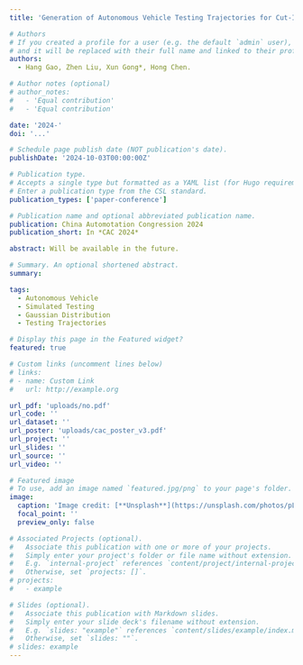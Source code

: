 ```yaml
---
title: 'Generation of Autonomous Vehicle Testing Trajectories for Cut-In Scenario Integrating Data and Kinematics'

# Authors
# If you created a profile for a user (e.g. the default `admin` user), write the username (folder name) here
# and it will be replaced with their full name and linked to their profile.
authors:
  - Hang Gao, Zhen Liu, Xun Gong*, Hong Chen.

# Author notes (optional)
# author_notes:
#   - 'Equal contribution'
#   - 'Equal contribution'

date: '2024-'
doi: '...'

# Schedule page publish date (NOT publication's date).
publishDate: '2024-10-03T00:00:00Z'

# Publication type.
# Accepts a single type but formatted as a YAML list (for Hugo requirements).
# Enter a publication type from the CSL standard.
publication_types: ['paper-conference']

# Publication name and optional abbreviated publication name.
publication: China Automotation Congression 2024
publication_short: In *CAC 2024*

abstract: Will be available in the future.

# Summary. An optional shortened abstract.
summary: 

tags:
  - Autonomous Vehicle
  - Simulated Testing
  - Gaussian Distribution
  - Testing Trajectories

# Display this page in the Featured widget?
featured: true

# Custom links (uncomment lines below)
# links:
# - name: Custom Link
#   url: http://example.org

url_pdf: 'uploads/no.pdf'
url_code: ''
url_dataset: ''
url_poster: 'uploads/cac_poster_v3.pdf'
url_project: ''
url_slides: ''
url_source: ''
url_video: ''

# Featured image
# To use, add an image named `featured.jpg/png` to your page's folder.
image:
  caption: 'Image credit: [**Unsplash**](https://unsplash.com/photos/pLCdAaMFLTE)'
  focal_point: ''
  preview_only: false

# Associated Projects (optional).
#   Associate this publication with one or more of your projects.
#   Simply enter your project's folder or file name without extension.
#   E.g. `internal-project` references `content/project/internal-project/index.md`.
#   Otherwise, set `projects: []`.
# projects:
#   - example

# Slides (optional).
#   Associate this publication with Markdown slides.
#   Simply enter your slide deck's filename without extension.
#   E.g. `slides: "example"` references `content/slides/example/index.md`.
#   Otherwise, set `slides: ""`.
# slides: example
---
```


